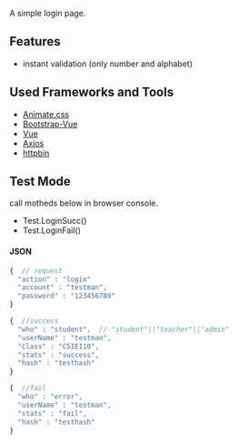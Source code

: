 
A simple login page.

## Features

- instant validation (only number and alphabet)

## Used Frameworks and Tools

- [Animate.css](https://github.com/daneden/animate.css)
- [Bootstrap-Vue](https://bootstrap-vue.js.org/)
- [Vue](https://vuejs.org/)
- [Axios](https://github.com/axios/axios)
- [httpbin](https://httpbin.org/)

## Test Mode

call motheds below in browser console.

- Test.LoginSucc()
- Test.LoginFail()

#### JSON

```js
{  // request
  "action" : "login"
  "account" : "testman",
  "password" : "123456789"
}
```
```js
{  //success
  "who" : "student",  // "student"||"teacher"||"admin"
  "userName" : "testman",
  "Class" : "CSIE110",
  "stats" : "success",
  "hash" : "testhash" 
}
```
```js
{  //fail
  "who" : "error",
  "userName" : "testman",
  "stats" : "fail",
  "hash" : "testhash"
}
```
